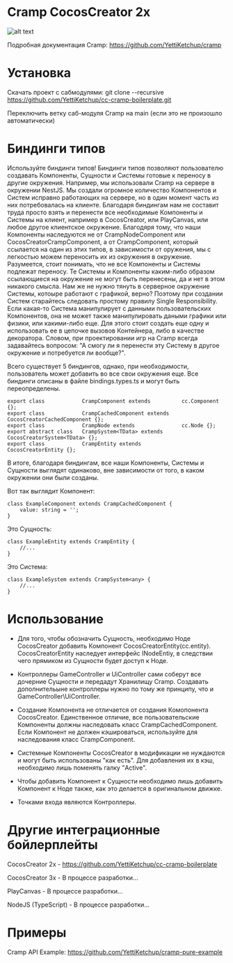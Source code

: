 # Cramp CocosCreator 2x
![alt text](https://i.ibb.co/q73GX25/ccc-boilerplate.jpg)

Подробная документация Cramp: https://github.com/YettiKetchup/cramp


# Установка

Скачать проект с сабмодулями: git clone --recursive https://github.com/YettiKetchup/cc-cramp-boilerplate.git

Переключить ветку саб-модуля Cramp на main (если это не произошло автоматически)


# Биндинги типов

Используйте биндинги типов! Биндинги типов позволяют пользователю создавать Компоненты, Сущности и Системы готовые к переносу в другие окружения. Например, мы использовали Cramp на сервере в окружении NestJS. Мы создали огромное количество Компонентов и Систем исправно работающих на сервере, но в один момент часть из них потребовалась на клиенте. Благодаря биндингам нам не составит труда просто взять и перенести все необходимые Компоненты и Системы на клиент, например в CocosCreator, или PlayCanvas, или любое другое клиентское окружение. Благодяря тому, что наши Компоненты наследуются не от CrampNodeComponent или CocosCreatorCrampComponent, а от CrampComponent, который ссылается на один из этих типов, в зависимости от оружения, мы с легкостью можем переносить их из окружения в окружение. Разумеется, стоит понимать, что не все Компоненты и Системы подлежат переносу. Те Системы и Компоненты каким-либо образом ссылающиеся на окружение не могут быть перенесены, да и нет в этом никакого смысла. Нам же не нужно тянуть в серверное окружение Системы, котоыре работают с графикой, верно? Поэтому при создании Систем старайтесь следовать простому правилу Single Responsibility. Если какая-то Система манипулирует с данными пользовательских Компонентов, она не может также манипулировать даными графики или физики, или какими-либо еще. Для этого стоит создать еще одну и использовать ее в цепочке вызовов Контейнера, либо в качестве декоратора. Словом, при проектировании игр на Cramp всегда задавайтесь вопросом: "А смогу ли я перенести эту Систему в другое окружение и потребуется ли вообще?".

Всего существует 5 биндингов, однако, при необходимости, пользователь может добавить во все свои окружения еще. Все биндинги описаны в файле bindings.types.ts и могут быть переопределены.

```
export class            CrampComponent extends          cc.Component {};
export class            CrampCachedComponent extends    CocosCreatorCachedComponent {};
export class            CrampNode extends               cc.Node {};
export abstract class   CrampSystem<TData> extends      CocosCreatorSystem<TData> {};
export class            CrampEntity extends             CocosCreatorEntity {};
```

В итоге, благодаря биндингам, все наши Компоненты, Системы и Сущности выглядят одинаково, вне зависимости от того, в каком окружении они были созданы. 

Вот так выглядит Компонент:

```
class ExampleComponent extends CrampCachedComponent {
    value: string = '';
}
```

Это Сущность:

```
class ExampleEntity extends CrampEntity {
    //...
}
```

Это Система:
```
class ExampleSystem extends CrampSystem<any> {
    //...
}
```

# Использование

- Для того, чтобы обозначить Сущность, необходимо Ноде CocosCreator добавить Компонент CocosCreatorEntity(cc.entity). CocosCreatorEntity наследует интерфейс INodeEntiy, в следствии чего прямиком из Сущности будет доступ к Ноде.

- Контроллеры GameController и UiController сами соберут все дочерние Сущности и передадут Хранилищу Cramp. Создавать дополнительыне контроллеры нужно по тому же принципу, что и GameController\UiController.

- Создание Компонента не отличается от создания Комопонента CocosCreator. Единственное отличие, все пользовательские Компоненты должны наследовать класс CrampCachedComponent. Если Компонент не должен кэшироваться, используйте для наследования класс CrampComponent.

- Системные Компоненты CocosCreator в модификации не нуждаются и могут быть использованы "как есть". Для добавления их в кэш, необходимо лишь поменять галку "Active".

- Чтобы добавить Компонент к Сущности необходимо лишь добавить Компонент к Ноде также, как это делается в оригинальном движке.

- Точками входа являются Контроллеры.


# Другие интеграционные бойлерплейты

CocosCreator 2x - https://github.com/YettiKetchup/cc-cramp-boilerplate

CocosCreator 3x - В процессе разработки...

PlayCanvas - В процессе разработки...

NodeJS (TypeScript) - В процессе разработки...

# Примеры

Cramp API Example: https://github.com/YettiKetchup/cramp-pure-example